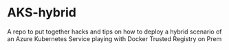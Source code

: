 # AKS-hybrid
A repo to put together hacks and tips on how to deploy a hybrid scenario of an Azure Kubernetes Service playing with Docker Trusted Registry on Prem

